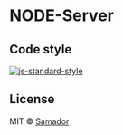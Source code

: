 # NODE-Server

## Code style

[![js-standard-style](https://img.shields.io/badge/code%20style-standard-brightgreen.svg?style=flat)](https://github.com/feross/standard)

## License

MIT © [Samador](https://github/sadewole)
